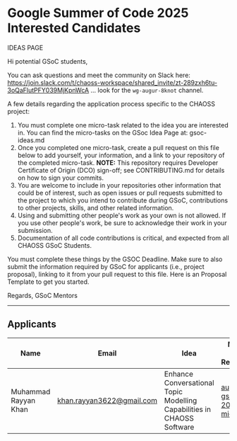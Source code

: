 # Google Summer of Code 2025 Interested Candidates

IDEAS PAGE

Hi potential GSoC students,

You can ask questions and meet the community on Slack here: https://join.slack.com/t/chaoss-workspace/shared_invite/zt-289zxh6tu-3oQaFlutPFY039MjKpnWcA ... look for the `wg-augur-8knot` channel.

A few details regarding the application process specific to the CHAOSS project:

1. You must complete one micro-task related to the idea you are interested in. You can find the micro-tasks on the GSoc Idea Page at: gsoc-ideas.md
2. Once you completed one micro-task, create a pull request on this file below to add yourself, your information, and a link to your repository of the completed micro-task. **NOTE:** This repository requires Developer Certificate of Origin (DCO) sign-off; see CONTRIBUTING.md for details on how to sign your commits.
3. You are welcome to include in your repositories other information that could be of interest, such as open issues or pull requests submitted to the project to which you intend to contribute during GSoC, contributions to other projects, skills, and other related information.
4. Using and submitting other people's work as your own is not allowed. If you use other people's work, be sure to acknowledge their work in your submission.
5. Documentation of all code contributions is critical, and expected from all CHAOSS GSoC Students.

You must complete these things by the GSOC Deadline. Make sure to also submit the information required by GSoC for applicants (i.e., project proposal), linking to it from your pull request to this file. Here is an Proposal Template to get you started.

Regards, GSoC Mentors

---

## Applicants

| Name | Email | Idea | Micro-Task Repository | Project Proposal | Submitted on GSOC |
| ---- | ----- | ---- | -------------------- | ---------------- | ----------------- |
| Muhammad Rayyan Khan | khan.rayyan3622@gmail.com | Enhance Conversational Topic Modelling Capabilities in CHAOSS Software | [augur-gsoc-2025-microtask](https://github.com/KhanRayyan3622/augur-gsoc-2025-microtask) | [Project Proposal](https://docs.google.com/document/d/your-proposal-link) | NO 